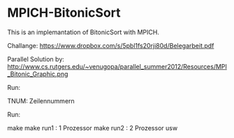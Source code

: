 MPICH-BitonicSort
=================

This is an implemantation of BitonicSort with MPICH.

Challange:
https://www.dropbox.com/s/5pbl1fs20rji80d/Belegarbeit.pdf

Parallel Solution by:
http://www.cs.rutgers.edu/~venugopa/parallel_summer2012/Resources/MPI_Bitonic_Graphic.png

Run:

TNUM: Zeilennummern

Run:

make
make run1 : 1 Prozessor
make run2 : 2 Prozessor usw
